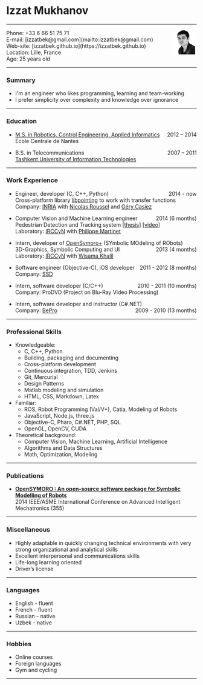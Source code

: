 # Izzat Mukhanov

---

<img src="img/me.png" width="13%" height="auto" align="right">
Phone: +33 6 66 51 75 71<br>
E-mail: [izzatbek@gmail.com](mailto:izzatbek@gmail.com)<br>
Web-site: [izzatbek.github.io](https://izzatbek.github.io)<br>
Location: Lille, France<br>
Age: 25 years old

---

### Summary

* I'm an engineer who likes programming, learning and team-working
* I prefer simplicity over complexity and knowledge over ignorance

---

### Education

* [M.S. in Robotics, Control Engineering, Applied Informatics](http://masteraria.irccyn.ec-nantes.fr/index.php/presentationaria-en)
<span style="float:right;">2012 – 2014</span><br>
École Centrale de Nantes

* B.S. in Telecommunications
<span style="float:right;">2007 – 2011</span><br>
[Tashkent University of Information Technologies](http://www.tuit.uz/?lang=en)

---

### Work Experience

* Engineer, developer (C, C++, Python)
<span style="float:right;">2014 - now</span><br>
Cross-platform library [libpointing](http://libpointing.org) to work with transfer functions<br>
Company: [INRIA](http://www.inria.fr/en/) with 
[Nicolas Roussel](http://interaction.lille.inria.fr/~roussel/)
and
[Géry Casiez](http://cristal.univ-lille.fr/~casiez/)

* Computer Vision and Machine Learning engineer 
<span style="float:right;">2014 (6 months)</span><br>
Pedestrian Detection and Tracking system
[[thesis]](https://dl.dropboxusercontent.com/u/61610962/thesis.pdf)
[[video]](https://www.youtube.com/watch?v=o-HAwKvbs8c)<br>
Laboratory: [IRCCyN](http://www.irccyn.ec-nantes.fr/en/) with 
[Philippe Martinet](http://www.irccyn.ec-nantes.fr/~martinet/home.html)

* Intern, developer of [OpenSymoro+](https://github.com/symoro/symoro) (SYmbolic MOdeling of RObots)
<span style="float:right;">2013 (4 months)</span><br>
3D-Graphics, Symbolic Computing and UI<br>
Laboratory: [IRCCyN](http://www.irccyn.ec-nantes.fr/en/) with 
[Wisama Khalil](https://scholar.google.fr/citations?user=cgizGIoAAAAJ&hl=en)

* Software engineer (Objective-C), iOS developer
<span style="float:right;">2011 - 2012 (8 months)</span><br>
Company: [SSD](http://www.ssdsoftwaresolutions.com)

* Intern, software developer (C/C++)
<span style="float:right;">2010 - 2011 (10 months)</span><br>
Company: ProDVD (Project on Blu-Ray Video Processing)

* Intern, software developer and instructor (C#.NET)
<span style="float:right;">2009 - 2010 (13 months)</span><br>
Company: [BePro](http://bepro.uz/en/)

---

### Professional Skills

* Knowledgeable:
	* C, C++, Python
	* Building, packaging and documenting
	* Cross-platform development
	* Continuous integration, TDD, Jenkins
	* Git, Mercurial
	* Design Patterns
	* Matlab modeling and simulation
	* HTML, CSS, Markdown, Latex
* Familiar:
	* ROS, Robot Programming (Val/V+), Catia, Modeling of Robots
	* JavaScript, Node.js, three.js
	* Objective-C, Pharo, C#.NET, PHP, SQL
	* OpenGL, OpenCV, CUDA
* Theoretical background:
	* Computer Vision, Machine Learning, Artificial Intelligence
	* Algorithms and Data Structures
	* Math, Optimization, Modeling

---

### Publications

* **[OpenSYMORO : An open-source software package for Symbolic Modelling of Robots](https://hal.archives-ouvertes.fr/hal-01025919)** <br>
2014 IEEE/ASME International Conference on Advanced Intelligent Mechatronics (355)

---

### Miscellaneous

* Highly adaptable in quickly changing technical environments with very strong organizational
and analytical skills
* Excellent interpersonal and communications skills
* Life-long learning oriented
* Driver’s license

---

### Languages

* English - fluent
* French - fluent
* Russian - native
* Uzbek - native

---

### Hobbies

* Online courses
* Foreign languages
* Gym and cycling

---
